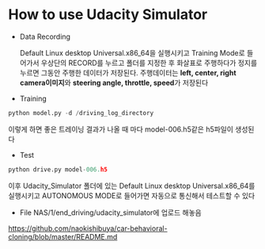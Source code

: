 How to use Udacity Simulator
===============================
 
- Data Recording

  Default Linux desktop Universal.x86_64을 실행시키고 Training Mode로 들어가서 우상단의 RECORD를 누르고 폴더를 지정한 후 화살표로 주행하다가 정지를 누르면 그동안 주행한 데이터가 저장된다. 주행데이터는 **left, center, right camera이미지**와 **steering angle, throttle, speed**가 저장된다
  
- Training
```python
python model.py -d /driving_log_directory
```
 이렇게 하면 좋은 트레이닝 결과가 나올 때 마다 model-006.h5같은 h5파일이 생성된다

 - Test
```python
python drive.py model-006.h5
```
이후 Udacity_Simulator 폴더에 있는 Default Linux desktop Universal.x86_64를 실행시키고 AUTONOMOUS MODE로 들어가면 자동으로 통신해서 테스트할 수 있다

 - File
  NAS/1/end_driving/udacity_simulator에 업로드 해놓음
  
https://github.com/naokishibuya/car-behavioral-cloning/blob/master/README.md
